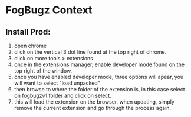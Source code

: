 # FogBugz Context
## Install Prod:
1. open chrome
2. click on the vertical 3 dot line found at the top right of chrome.
3. click on more tools > extensions.
4. once in the extensions manager, enable developer mode found on the top right of the window.
5. once you have enabled developer mode, three options will apear, you will want to select "load unpacked"
6. then browse to where the folder of the extension is, in this case select on fogbugzv1 folder and click on select.
7. this will load the extension on the browser, when updating, simply remove the current extension and go through the process again.
